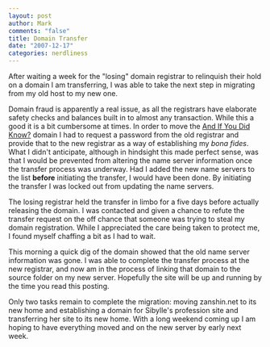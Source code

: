 ```yaml
--- 
layout: post
author: Mark
comments: "false"
title: Domain Transfer
date: "2007-12-17"
categories: nerdliness
---
```

After waiting a week for the "losing" domain registrar to relinquish their hold on a domain I am transferring, I was able to take the next step in migrating from my old host to my new one.

Domain fraud is apparently a real issue, as all the registrars have elaborate safety checks and balances built in to almost any transaction.  While this a good it is a bit cumbersome at times.  In order to move the <a href="http://andifyoudidknow.com" title="And If You Did Know?">And If You Did Know?</a> domain I had to request a password from the old registrar and provide that to the new registrar as a way of establishing my <i>bona fides</i>.  What I didn't anticipate, although in hindsight this made perfect sense, was that I would be prevented from altering the name server information once the transfer process was underway.  Had I added the new name servers to the list <strong>before</strong> initiating the transfer, I would have been done.  By initiating the transfer I was locked out from updating the name servers.

The losing registrar held the transfer in limbo for a five days before actually releasing the domain.  I was contacted and given a chance to refute the transfer request on the off chance that someone was trying to steal my domain registration.  While I appreciated the care being taken to protect me, I found myself chaffing a bit as I had to wait.

This morning a quick dig of the domain showed that the old name server information was gone.  I was able to complete the transfer process at the new registrar, and now am in the process of linking that domain to the source folder on my new server.  Hopefully the site will be up and running by the time you read this posting.

Only two tasks remain to complete the migration: moving zanshin.net to its new home and establishing a domain for Sibylle's profession site and transferring her site to its new home.  With a long weekend coming up I am hoping to have everything moved and on the new server by early next week.
